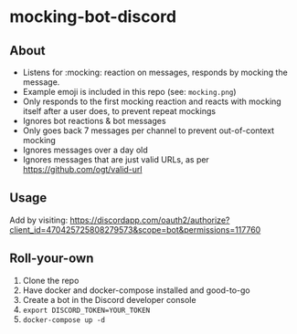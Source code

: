 # mocking-bot-discord

## About

- Listens for :mocking: reaction on messages, responds by mocking the message.
- Example emoji is included in this repo (see: `mocking.png`)
- Only responds to the first mocking reaction and reacts with mocking itself after a user does, to prevent repeat mockings
- Ignores bot reactions & bot messages
- Only goes back 7 messages per channel to prevent out-of-context mocking
- Ignores messages over a day old
- Ignores messages that are just valid URLs, as per https://github.com/ogt/valid-url

## Usage

Add by visiting: https://discordapp.com/oauth2/authorize?client_id=470425725808279573&scope=bot&permissions=117760

## Roll-your-own

1. Clone the repo
2. Have docker and docker-compose installed and good-to-go
3. Create a bot in the Discord developer console
4. `export DISCORD_TOKEN=YOUR_TOKEN`
5. `docker-compose up -d`

